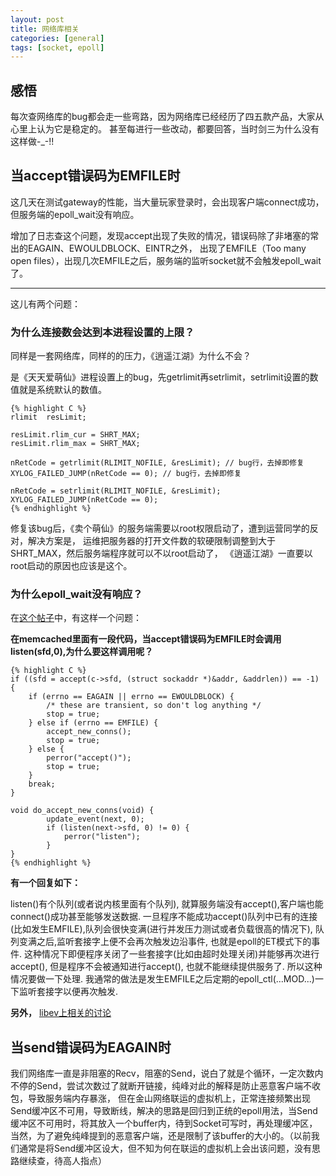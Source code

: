 ```yaml
---
layout: post
title: 网络库相关
categories: [general]
tags: [socket, epoll]
---
```


## 感悟 ##
每次查网络库的bug都会走一些弯路，因为网络库已经经历了四五款产品，大家从心里上认为它是稳定的。
甚至每进行一些改动，都要回答，当时剑三为什么没有这样做-_-!!

## 当accept错误码为EMFILE时 ##

这几天在测试gateway的性能，当大量玩家登录时，会出现客户端connect成功，但服务端的epoll_wait没有响应。

增加了日志查这个问题，发现accept出现了失败的情况，错误码除了非堵塞的常出的EAGAIN、EWOULDBLOCK、EINTR之外，
出现了EMFILE（Too many open files），出现几次EMFILE之后，服务端的监听socket就不会触发epoll_wait了。

----------

这儿有两个问题：
### 为什么连接数会达到本进程设置的上限？ ###
同样是一套网络库，同样的的压力，《逍遥江湖》为什么不会？

是《天天爱萌仙》进程设置上的bug，先getrlimit再setrlimit，setrlimit设置的数值就是系统默认的数值。
    
    {% highlight C %}
    rlimit  resLimit;
    
    resLimit.rlim_cur = SHRT_MAX;
    resLimit.rlim_max = SHRT_MAX;
    
    nRetCode = getrlimit(RLIMIT_NOFILE, &resLimit); // bug行，去掉即修复
    XYLOG_FAILED_JUMP(nRetCode == 0); // bug行，去掉即修复
    
    nRetCode = setrlimit(RLIMIT_NOFILE, &resLimit);
    XYLOG_FAILED_JUMP(nRetCode == 0);
    {% endhighlight %}

修复该bug后，《卖个萌仙》的服务端需要以root权限启动了，遭到运营同学的反对，解决方案是，
运维把服务器的打开文件数的软硬限制调整到大于SHRT_MAX，然后服务端程序就可以不以root启动了，
《逍遥江湖》一直要以root启动的原因也应该是这个。

### 为什么epoll_wait没有响应？ ###

在[这个帖子](http://bbs.chinaunix.net/thread-1495863-1-1.html)中，有这样一个问题：

**在memcached里面有一段代码，当accept错误码为EMFILE时会调用listen(sfd,0),为什么要这样调用呢？**
    
    {% highlight C %}
    if ((sfd = accept(c->sfd, (struct sockaddr *)&addr, &addrlen)) == -1) {
        if (errno == EAGAIN || errno == EWOULDBLOCK) {
            /* these are transient, so don't log anything */
            stop = true;
        } else if (errno == EMFILE) {
            accept_new_conns();
            stop = true;
        } else {
            perror("accept()");
            stop = true;
        }
        break;
    }
    
    void do_accept_new_conns(void) {
            update_event(next, 0);
            if (listen(next->sfd, 0) != 0) {
                perror("listen");
            }
    }
    {% endhighlight %}

**有一个回复如下：**

listen()有个队列(或者说内核里面有个队列),
就算服务端没有accept(),客户端也能connect()成功甚至能够发送数据.
一旦程序不能成功accept()队列中已有的连接(比如发生EMFILE),队列会很快变满(进行并发压力测试或者负载很高的情况下),
队列变满之后,监听套接字上便不会再次触发边沿事件,
也就是epoll的ET模式下的事件.
这种情况下即便程序关闭了一些套接字(比如由超时处理关闭)并能够再次进行accept(),
但是程序不会被通知进行accept(), 也就不能继续提供服务了.
所以这种情况要做一下处理.
我通常的做法是发生EMFILE之后定期的epoll_ctl(...MOD...)一下监听套接字以便再次触发.

**另外，**
[libev上相关的讨论](http://search.cpan.org/~mlehmann/EV-4.15/libev/ev.pod#The_special_problem_of_accept\(\)ing_when_you_can't)


## 当send错误码为EAGAIN时 ##
我们网络库一直是非阻塞的Recv，阻塞的Send，说白了就是个循环，一定次数内不停的Send，尝试次数过了就断开链接，纯峰对此的解释是防止恶意客户端不收包，导致服务端内存暴涨，
但在金山网络联运的虚拟机上，正常连接频繁出现Send缓冲区不可用，导致断线，解决的思路是回归到正统的epoll用法，当Send缓冲区不可用时，将其放入一个buffer内，待到Socket可写时，再处理缓冲区，当然，为了避免纯峰提到的恶意客户端，还是限制了该buffer的大小的。（以前我们通常是将Send缓冲区设大，但不知为何在联运的虚拟机上会出该问题，没有思路继续查，待高人指点）